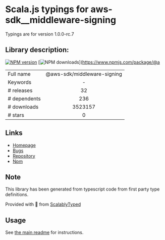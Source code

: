 
# Scala.js typings for aws-sdk__middleware-signing

Typings are for version 1.0.0-rc.7

## Library description:
[![NPM version](https://img.shields.io/npm/v/@aws-sdk/middleware-signing/rc.svg)](https://www.npmjs.com/package/@aws-sdk/middleware-signing) [![NPM downloads](https://img.shields.io/npm/dm/@aws-sdk/middleware-signing.svg)](https://www.npmjs.com/package/@a

|                    |                 |
| ------------------ | :-------------: |
| Full name          | @aws-sdk/middleware-signing |
| Keywords           | - |
| # releases         | 32 |
| # dependents       | 236 |
| # downloads        | 3523157 |
| # stars            | 0 |

## Links
- [Homepage](https://github.com/aws/aws-sdk-js-v3/tree/master/packages/middleware-signing)
- [Bugs](https://github.com/aws/aws-sdk-js-v3/issues)
- [Repository](https://github.com/aws/aws-sdk-js-v3)
- [Npm](https://www.npmjs.com/package/%40aws-sdk%2Fmiddleware-signing)
    


## Note
This library has been generated from typescript code from first party type definitions.

Provided with :purple_heart: from [ScalablyTyped](https://github.com/oyvindberg/ScalablyTyped)

## Usage
See [the main readme](../../readme.md) for instructions.


